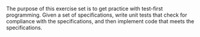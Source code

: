 The purpose of this exercise set is to get practice with test-first programming. Given a set of specifications, write unit tests that check for compliance with the specifications, and then implement code that meets the specifications.

